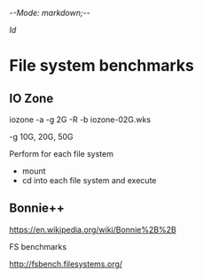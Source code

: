 -*-Mode: markdown;-*-

$Id$


File system benchmarks
=============================================================================

IO Zone
----------------------------------------
iozone -a -g 2G -R -b iozone-02G.wks

-g 10G, 20G, 50G

Perform for each file system
  - mount
  - cd into each file system and execute

Bonnie++
----------------------------------------

https://en.wikipedia.org/wiki/Bonnie%2B%2B



FS benchmarks

http://fsbench.filesystems.org/
